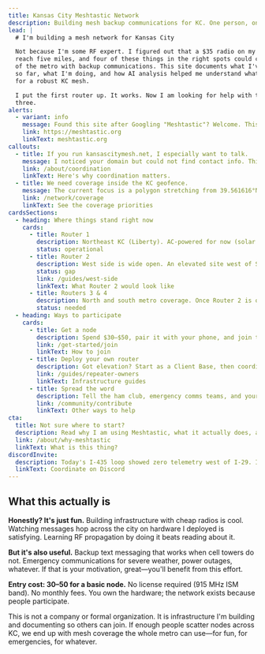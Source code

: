 ```yaml
---
title: Kansas City Meshtastic Network
description: Building mesh backup communications for KC. One person, one router at a time. Want to help?
lead: |
  # I'm building a mesh network for Kansas City

  Not because I'm some RF expert. I figured out that a $35 radio on my roof can
  reach five miles, and four of these things in the right spots could cover most
  of the metro with backup communications. This site documents what I've learned
  so far, what I'm doing, and how AI analysis helped me understand what it takes
  for a robust KC mesh.

  I put the first router up. It works. Now I am looking for help with the other
  three.
alerts:
  - variant: info
    message: Found this site after Googling "Meshtastic"? Welcome. This project documents Kansas City's build-out; the official project lives over at meshtastic.org.
    link: https://meshtastic.org
    linkText: meshtastic.org
callouts:
  - title: If you run kansascitymesh.net, I especially want to talk.
    message: I noticed your domain but could not find contact info. This is not about competing—I just want to build mesh infrastructure in KC, and collaboration beats working alone.
    link: /about/coordination
    linkText: Here's why coordination matters.
  - title: We need coverage inside the KC geofence.
    message: The current focus is a polygon stretching from 39.561616°N, -93.948472°W down to 38.649439°N, -95.148729°W. Keeping every router and node inside those boundaries gives us a resilient metro mesh before we expand outward.
    link: /network/coverage
    linkText: See the coverage priorities
cardsSections:
  - heading: Where things stand right now
    cards:
      - title: Router 1
        description: Northeast KC (Liberty). AC-powered for now (solar on deck). Covers about a five mile radius from a 15-foot mount and feeds an MQTT gateway.
        status: operational
      - title: Router 2
        description: West side is wide open. An elevated site west of State Line would bridge the gap and is the next logical move.
        status: gap
        link: /guides/west-side
        linkText: What Router 2 would look like
      - title: Routers 3 & 4
        description: North and south metro coverage. Once Router 2 is online, these complete the cardinal backbone before we focus on density.
        status: needed
  - heading: Ways to participate
    cards:
      - title: Get a node
        description: Spend $30–$50, pair it with your phone, and join the network. Even indoor nodes add coverage. Start here if you are new.
        link: /get-started/join
        linkText: How to join
      - title: Deploy your own router
        description: Got elevation? Start as a Client Base, then coordinate before promoting to a router—Meshtastic's 2024 guidance made that the rule. West side would have the biggest impact.
        link: /guides/repeater-owners
        linkText: Infrastructure guides
      - title: Spread the word
        description: Tell the ham club, emergency comms teams, and your HOA neighbors. Mesh works better with more participants.
        link: /community/contribute
        linkText: Other ways to help
cta:
  title: Not sure where to start?
  description: Read why I am using Meshtastic, what it actually does, and whether it is worth your time.
  link: /about/why-meshtastic
  linkText: What is this thing?
discordInvite:
  description: Today's I-435 loop showed zero telemetry west of I-29. If you can help bridge that gap—or just want real-time coordination—hop into the KC Meshtastic Discord.
  linkText: Coordinate on Discord
---
```


## What this actually is

**Honestly? It's just fun.** Building infrastructure with cheap radios is cool.
Watching messages hop across the city on hardware I deployed is satisfying.
Learning RF propagation by doing it beats reading about it.

**But it's also useful.** Backup text messaging that works when cell towers do
not. Emergency communications for severe weather, power outages, whatever. If
that is your motivation, great—you'll benefit from this effort.

**Entry cost: $30–$50 for a basic node.** No license required (915 MHz ISM
band). No monthly fees. You own the hardware; the network exists because people
participate.

This is not a company or formal organization. It is infrastructure I'm building
and documenting so others can join. If enough people scatter nodes across KC, we
end up with mesh coverage the whole metro can use—for fun, for emergencies, for
whatever.
